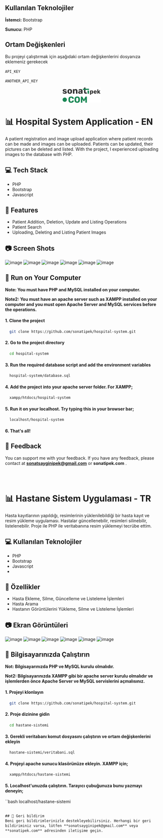  
## Kullanılan Teknolojiler

**İstemci:**  Bootstrap

**Sunucu:** PHP

  
## Ortam Değişkenleri

Bu projeyi çalıştırmak için aşağıdaki ortam değişkenlerini dosyanıza eklemeniz gerekecek

`API_KEY`

`ANOTHER_API_KEY`



<p align="center" width="100%">
    <img width="25%" src="https://raw.githubusercontent.com/sonatipek/dogadan-tea-advices/main/public/sonatipek-brand-logo.svg"> 
</p>


# 📊 Hospital System Application - EN
A patient registration and image upload application where patient records can be made and images can be uploaded. Patients can be updated, their pictures can be deleted and listed. With the project, I experienced uploading images to the database with PHP.

## 💻 Tech Stack
- PHP
- Bootstrap
- Javascript

## 🎨 Features
- Patient Addition, Deletion, Update and Listing Operations
- Patient Search
- Uploading, Deleting and Listing Patient Images

## 📷 Screen Shots
![image](https://github.com/sonatipek/hospital-system/assets/80075444/b9080c6f-3bbb-419f-88bc-65b7b234559f)
![image](https://github.com/sonatipek/hospital-system/assets/80075444/e0580984-c80b-4866-a022-2b9c7e8a6302)
![image](https://github.com/sonatipek/hospital-system/assets/80075444/4d4f8681-e461-4af9-bdea-4d125aa3d683)
![image](https://github.com/sonatipek/hospital-system/assets/80075444/c7a95cff-2db1-4a59-bec5-b736c1b806a1)
![image](https://github.com/sonatipek/hospital-system/assets/80075444/cd27391a-9a45-45c5-a9f4-c53a767368f2)
![image](https://github.com/sonatipek/hospital-system/assets/80075444/b0cfe54a-6ccf-4688-b4cb-6a7f149d300d)


## 🚀 Run on Your Computer
**Note: You must have PHP and MySQL installed on your computer.**

**Note2: You must have an apache server such as XAMPP installed on your computer and you must open Apache Server and MySQL services before the operations.**

#### 1. Clone the project

```bash
  git clone https://github.com/sonatipek/hospital-system.git
```

#### 2. Go to the project directory

```bash
  cd hospital-system
```

#### 3. Run the required database script and add the environment variables
```bash
  hospital-system/database.sql
```

#### 4. Add the project into your apache server folder. For XAMPP;
```bash
  xampp/htdocs/hospital-system
```

#### 5. Run it on your localhost. Try typing this in your browser bar;
```bash
  localhost/hospital-system
```

#### 6. That's all!
  
## 🌟 Feedback
You can support me with your feedback. If you have any feedback, please contact at **sonatsayginipek@gmail.com** or **sonatipek.com** .

<br><br>

# 📊 Hastane Sistem Uygulaması - TR
Hasta kayıtlarının yapıldığı, resimlerinin yüklenilebildiği bir hasta kayıt ve resim yükleme uygulaması. Hastalar güncellenebilir, resimleri silinebilir, listelenebilir. Proje ile PHP ile veritabanına resim yüklemeyi tecrübe ettim.

## 💻 Kullanılan Teknolojiler
- PHP
- Bootstrap
- Javascript
- 
## 🎨 Özellikler
- Hasta Ekleme, Silme, Güncelleme ve Listeleme İşlemleri
- Hasta Arama
- Hastanın Görüntülerini Yükleme, Silme ve Listeleme İşlemleri


## 📷 Ekran Görüntüleri
![image](https://github.com/sonatipek/hospital-system/assets/80075444/b9080c6f-3bbb-419f-88bc-65b7b234559f)
![image](https://github.com/sonatipek/hospital-system/assets/80075444/e0580984-c80b-4866-a022-2b9c7e8a6302)
![image](https://github.com/sonatipek/hospital-system/assets/80075444/4d4f8681-e461-4af9-bdea-4d125aa3d683)
![image](https://github.com/sonatipek/hospital-system/assets/80075444/c7a95cff-2db1-4a59-bec5-b736c1b806a1)
![image](https://github.com/sonatipek/hospital-system/assets/80075444/cd27391a-9a45-45c5-a9f4-c53a767368f2)
![image](https://github.com/sonatipek/hospital-system/assets/80075444/b0cfe54a-6ccf-4688-b4cb-6a7f149d300d)


## 🚀 Bilgisayarınızda Çalıştırın
**Not: Bilgisayarınızda PHP ve MySQL kurulu olmalıdır.**

**Not2: Bilgisayarınızda XAMPP gibi bir apache server kurulu olmalıdır ve işlemlerden önce Apache Server ve MySQL servislerini açmalısınız.**

#### 1. Projeyi klonlayın

```bash
  git clone https://github.com/sonatipek/hospital-system.git
```

#### 2. Proje dizinine gidin

```bash
  cd hastane-sistemi
```

#### 3. Gerekli veritabanı komut dosyasını çalıştırın ve ortam değişkenlerini ekleyin
```bash
  hastane-sistemi/veritabani.sql
```

#### 4. Projeyi apache sunucu klasörünüze ekleyin. XAMPP için;
```bash
  xampp/htdocs/hastane-sistemi
```

#### 5. Localhost'unuzda çalıştırın. Tarayıcı çubuğunuza bunu yazmayı deneyin;
``bash
  localhost/hastane-sistemi
```

## 🌟 Geri bildirim
Beni geri bildirimlerinizle destekleyebilirsiniz. Herhangi bir geri bildiriminiz varsa, lütfen **sonatsayginipek@gmail.com** veya **sonatipek.com** adresinden iletişime geçin.

